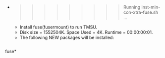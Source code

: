 * >>>>>>>>> Running inst-min-con-xtra-fuse.sh ...
  * Install fuse(fusermount) to run TMSU.
  * Disk size = 1552504K. Space Used = 4K. Runtime = 00:00:00:01.
  * The following NEW packages will be installed:
  ```bash
fuse*
  ```
